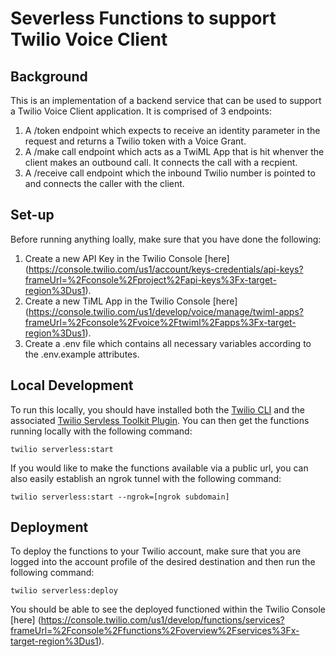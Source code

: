 # Severless Functions to support Twilio Voice Client

## Background
This is an implementation of a backend service that can be used to support a Twilio Voice Client application. It is comprised of 3 endpoints:

1) A /token endpoint which expects to receive an identity parameter in the request and returns a Twilio token with a Voice Grant.
2) A /make call endpoint which acts as a TwiML App that is hit whenver the client makes an outbound call. It connects the call with a recpient.
3) A /receive call endpoint which the inbound Twilio number is pointed to and connects the caller with the client.

## Set-up
Before running anything loally, make sure that you have done the following:

1) Create a new API Key in the Twilio Console [here] (https://console.twilio.com/us1/account/keys-credentials/api-keys?frameUrl=%2Fconsole%2Fproject%2Fapi-keys%3Fx-target-region%3Dus1). 
2) Create a new TiML App in the Twilio Console [here] (https://console.twilio.com/us1/develop/voice/manage/twiml-apps?frameUrl=%2Fconsole%2Fvoice%2Ftwiml%2Fapps%3Fx-target-region%3Dus1).
3) Create a .env file which contains all necessary variables according to the .env.example attributes. 

## Local Development
To run this locally, you should have installed both the [Twilio CLI](https://www.twilio.com/docs/twilio-cli/quickstart) and the associated [Twilio Servless Toolkit Plugin](https://www.twilio.com/docs/labs/serverless-toolkit/getting-started). You can then get the functions running locally with the following command:

```twilio serverless:start```

If you would like to make the functions available via a public url, you can also easily establish an ngrok tunnel with the following command:

```twilio serverless:start --ngrok=[ngrok subdomain] ```

## Deployment
To deploy the functions to your Twilio account, make sure that you are logged into the account profile of the desired destination and then run the following command:

```twilio serverless:deploy```

You should be able to see the deployed functioned within the Twilio Console [here] (https://console.twilio.com/us1/develop/functions/services?frameUrl=%2Fconsole%2Ffunctions%2Foverview%2Fservices%3Fx-target-region%3Dus1).
